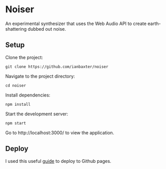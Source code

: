 # Noiser
 
An experimental synthesizer that uses the Web Audio API to create earth-shattering dubbed out noise.

## Setup

Clone the project: 
```
git clone https://github.com/ianbaxter/noiser
```

Navigate to the project directory:
```
cd noiser
```

Install dependencies:
```
npm install
```

Start the development server:
```
npm start
```

Go to http://localhost:3000/ to view the application.

## Deploy

I used this useful [guide](https://medium.com/the-andela-way/how-to-deploy-your-react-application-to-github-pages-in-less-than-5-minutes-8c5f665a2d2a) to deploy to Github pages. 
